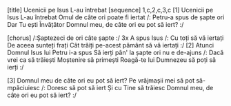 [title] Ucenicii pe Isus L-au întrebat
[sequence] 1,c,2,c,3,c
[1]
Ucenicii pe Isus L-au întrebat
Omul de câte ori poate fi iertat
/: Petru-a spus de șapte ori
Dar Tu ești Învățător
Domnul meu, de câte ori eu pot să iert? :/

[chorus]
/:Șaptezeci de ori câte șapte :/ 3x
A spus Isus
/: Cu toți să vă iertați
De aceea sunteți frați
Cât trăiți pe-acest pământ să vă iertați :/
[2]
Atunci Domnul Isus lui Petru i-a spus
Să ierți pân' la șapte ori nu e de-ajuns
/: Dacă vrei ca să trăiești
Moștenire să primești
Roagă-te lui Dumnezeu să poți să ierți :/

[3]
Domnul meu de câte ori eu pot să iert?
Pe vrăjmașii mei să pot să-mpăciuiesc
/: Doresc să pot să iert
Și cu Tine să trăiesc
Domnul meu, de câte ori eu pot să iert? :/

